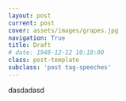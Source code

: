 ```yaml
---
layout: post
current: post
cover: assets/images/grapes.jpg
navigation: True
title: Draft
# date: 1948-12-12 10:18:00
class: post-template
subclass: 'post tag-speeches'
---
```


dasdadasd